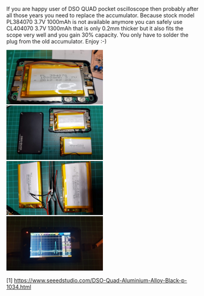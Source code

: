 If you are happy user of DSO QUAD pocket oscilloscope then probably after all those years you need to replace the accumulator. Because stock model PL384070 3.7V 1000mAh is not available anymore you can safely use CL404070 3.7V 1300mAh that is only 0.2mm thicker but it also fits the scope very well and you gain 30% capacity. You only have to solder the plug from the old accumulator. Enjoy :-)

<img src="gfx/cederom-dso-quad-accu-replacement-original-battery.jpg" width="50%"/>

<img src="gfx/cederom-dso-quad-accu-replacement-original-and-replacement-battery.jpg" width="50%"/>

<img src="gfx/cederom-dso-quad-accu-replacement-plugs.jpg" width="50%"/>

<img src="gfx/cederom-dso-quad-accu-replacement-replaced.jpg" width="50%"/>

[1] https://www.seeedstudio.com/DSO-Quad-Aluminium-Alloy-Black-p-1034.html
